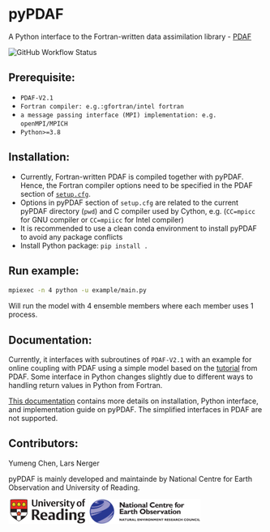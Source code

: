 # pyPDAF
A Python interface to the Fortran-written data assimilation library - [PDAF](http://pdaf.awi.de/trac/wiki)

![GitHub Workflow Status](https://github.com/yumengch/pyPDAF/actions/workflows/test_build.yaml/badge.svg)


## Prerequisite:
- `PDAF-V2.1`
- `Fortran compiler: e.g.:gfortran/intel fortran`
- `a message passing interface (MPI) implementation: e.g. openMPI/MPICH`
- `Python>=3.8`


## Installation:
- Currently, Fortran-written PDAF is compiled together with pyPDAF. Hence, the Fortran compiler options need to be specified in the PDAF section of [`setup.cfg`](setup.cfg).
- Options in pyPDAF section of `setup.cfg` are related to the current pyPDAF directory (`pwd`) and C compiler used by Cython, e.g. (`CC=mpicc` for GNU compiler or `CC=mpiicc` for Intel compiler)
- It is recommended to use a clean conda environment to install pyPDAF to avoid any package conflicts
- Install Python package: ```pip install .```

## Run example:
```bash
mpiexec -n 4 python -u example/main.py
```
Will run the model with 4 ensemble members where each member uses 1 process. 

## Documentation:
Currently, it interfaces with subroutines of ```PDAF-V2.1``` with an example for online coupling with PDAF using a simple model based on the [tutorial](http://pdaf.awi.de/trac/wiki/FirstSteps) from PDAF. Some interface in Python changes slightly due to different ways to handling return values in Python from Fortran. 

[This documentation](https://yumengch.github.io/pyPDAF/index.html) contains more details on installation, Python interface, and implementation guide on pyPDAF. The simplified interfaces in PDAF are not supported. 

## Contributors:
Yumeng Chen, Lars Nerger

pyPDAF is mainly developed and maintainde by National Centre for Earth Observation and University of Reading.

<img src="https://github.com/nansencenter/DAPPER/blob/master/docs/imgs/UoR-logo.png?raw=true" height="50" /> <img src="https://github.com/nansencenter/DAPPER/blob/master/docs/imgs/nceologo1000.png?raw=true" height="50">
